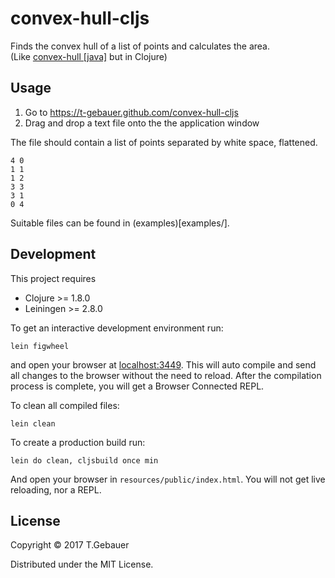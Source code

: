 # convex-hull-cljs

Finds the convex hull of a list of points and calculates the area.  
(Like [convex-hull [java]](https://github.com/t-gebauer/convex-hull) but in Clojure)

## Usage

1. Go to https://t-gebauer.github.com/convex-hull-cljs
2. Drag and drop a text file onto the the application window

The file should contain a list of points separated by white space, flattened.

```
4 0
1 1
1 2
3 3
3 1
0 4
```

Suitable files can be found in (examples)[examples/].

## Development

This project requires

  - Clojure >= 1.8.0
  - Leiningen >= 2.8.0

To get an interactive development environment run:

    lein figwheel

and open your browser at [localhost:3449](http://localhost:3449/).
This will auto compile and send all changes to the browser without the
need to reload. After the compilation process is complete, you will
get a Browser Connected REPL.

To clean all compiled files:

    lein clean

To create a production build run:

    lein do clean, cljsbuild once min

And open your browser in `resources/public/index.html`. You will not
get live reloading, nor a REPL.

## License

Copyright © 2017 T.Gebauer

Distributed under the MIT License.
